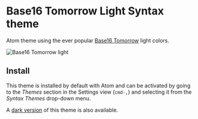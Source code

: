 # Base16 Tomorrow Light Syntax theme

Atom theme using the ever popular [Base16 Tomorrow](https://web.archive.org/web/20220806075017/https://chriskempson.com/projects/base16/) light colors.

![Base16 Tomorrow light](https://cloud.githubusercontent.com/assets/378023/10118588/f1002474-64b6-11e5-9107-b6bedee9777a.png)


## Install

This theme is installed by default with Atom and can be activated by going to the _Themes_ section in the Settings view (`cmd-,`) and selecting it from the _Syntax Themes_ drop-down menu.

A
[dark version](../theme-syntax-base16-tomorrow-dark) of this theme is also available.
